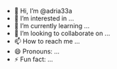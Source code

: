 - 👋 Hi, I’m @adria33a
- 👀 I’m interested in ...
- 🌱 I’m currently learning ...
- 💞️ I’m looking to collaborate on ...
- 📫 How to reach me ...
- 😄 Pronouns: ...
- ⚡ Fun fact: ...

<!---
adria33a/adria33a is a ✨ special ✨ repository because its `README.md` (this file) appears on your GitHub profile.
You can click the Preview link to take a look at your changes.
--->
